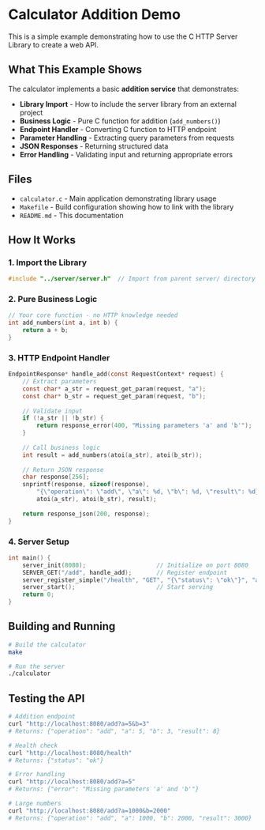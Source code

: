 # Calculator Addition Demo

This is a simple example demonstrating how to use the C HTTP Server Library to create a web API.

## What This Example Shows

The calculator implements a basic **addition service** that demonstrates:

- **Library Import** - How to include the server library from an external project
- **Business Logic** - Pure C function for addition (`add_numbers()`)
- **Endpoint Handler** - Converting C function to HTTP endpoint
- **Parameter Handling** - Extracting query parameters from requests
- **JSON Responses** - Returning structured data
- **Error Handling** - Validating input and returning appropriate errors

## Files

- `calculator.c` - Main application demonstrating library usage
- `Makefile` - Build configuration showing how to link with the library
- `README.md` - This documentation

## How It Works

### 1. Import the Library
```c
#include "../server/server.h"  // Import from parent server/ directory
```

### 2. Pure Business Logic
```c
// Your core function - no HTTP knowledge needed
int add_numbers(int a, int b) {
    return a + b;
}
```

### 3. HTTP Endpoint Handler
```c
EndpointResponse* handle_add(const RequestContext* request) {
    // Extract parameters
    const char* a_str = request_get_param(request, "a");
    const char* b_str = request_get_param(request, "b");
    
    // Validate input
    if (!a_str || !b_str) {
        return response_error(400, "Missing parameters 'a' and 'b'");
    }
    
    // Call business logic
    int result = add_numbers(atoi(a_str), atoi(b_str));
    
    // Return JSON response
    char response[256];
    snprintf(response, sizeof(response), 
        "{\"operation\": \"add\", \"a\": %d, \"b\": %d, \"result\": %d}", 
        atoi(a_str), atoi(b_str), result);
    
    return response_json(200, response);
}
```

### 4. Server Setup
```c
int main() {
    server_init(8080);                    // Initialize on port 8080
    SERVER_GET("/add", handle_add);       // Register endpoint
    server_register_simple("/health", "GET", "{\"status\": \"ok\"}", "application/json");
    server_start();                       // Start serving
    return 0;
}
```

## Building and Running

```bash
# Build the calculator
make

# Run the server
./calculator
```

## Testing the API

```bash
# Addition endpoint
curl "http://localhost:8080/add?a=5&b=3"
# Returns: {"operation": "add", "a": 5, "b": 3, "result": 8}

# Health check
curl "http://localhost:8080/health"
# Returns: {"status": "ok"}

# Error handling
curl "http://localhost:8080/add?a=5"
# Returns: {"error": "Missing parameters 'a' and 'b'"}

# Large numbers
curl "http://localhost:8080/add?a=1000&b=2000"
# Returns: {"operation": "add", "a": 1000, "b": 2000, "result": 3000}
```